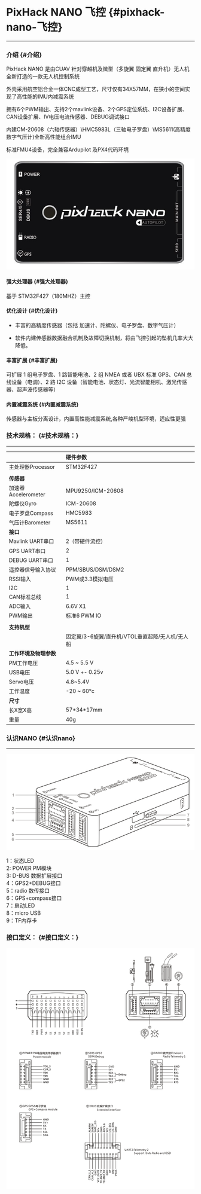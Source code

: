 # PixHack NANO 飞控 {#pixhack-nano-飞控}

---

### 介绍 {#介绍}

PixHack NANO 是由CUAV 针对穿越机及微型（多旋翼 固定翼 直升机）无人机 全新打造的一款无人机控制系统

外壳采用航空铝合金一体CNC成型工艺，尺寸仅有34X57MM，在狭小的空间实现了高性能的IMU内减震系统

拥有6个PWM输出、支持2个mavlink设备、2个GPS定位系统、I2C设备扩展、CAN设备扩展、IV电压电流传感器、DEBUG调试接口

内建CM-20608（六轴传感器）\HMC5983L（三轴电子罗盘）\MS5611\(高精度数字气压计\)全新高性能组合IMU

标准FMU4设备，完全兼容Ardupilot 及PX4代码环境

![PIXHACK NANO](../assets/ee9898419d203e97e53d295a81d68d78.jpg)

#### 强大处理器 {#强大处理器}

基于 STM32F427（180MHZ）主控

#### 优化设计 {#优化设计}

* 丰富的高精度传感器（包括 加速计、陀螺仪、电子罗盘、数字气压计）

* 软件内建传感器数据融合机制及故障切换机制，将由飞控引起的坠机几率大大降低。

#### 丰富扩展 {#丰富扩展}

可扩展 1 组电子罗盘、1 路智能电池、2 组 NMEA 或者 UBX 标准 GPS、CAN 总线设备（电调）、2 路 I2C 设备（智能电池、状态灯、光流智能相机、激光传感器、超声波传感器等）

#### 内置减震系统 {#内置减震系统}

传感器与主板分离设计，内置高性能减震系统,各种严峻机型环境，适应性更强

### 技术规格： {#技术规格：}

---

|  | **硬件参数** |
| :--- | :--- |
| 主处理器Processor | STM32F427 |
|  |  |
| **传感器** |  |
| 加速器Accelerometer | MPU9250/ICM-20608 |
| 陀螺仪Gyro | ICM-20608 |
| 电子罗盘Compass | HMC5983 |
| 气压计Barometer | MS5611 |
| **接口** |  |
| Mavlink UART串口 | 2（带硬件流控） |
| GPS UART串口 | 2 |
| DEBUG UART串口 | 1 |
| 遥控器信号输入协议 | PPM/SBUS/DSM/DSM2 |
| RSSI输入 | PWM或3.3模拟电压 |
| I2C | 1 |
| CAN标准总线 | 1 |
| ADC输入 | 6.6V X1 |
| PWM输出 | 标准6 PWM IO |
|  |  |
| **支持机型** |  |
|  | 固定翼/3-6旋翼/直升机/VTOL垂直起降/无人机/无人船 |
| **工作环境及物理参数** |  |
| PM工作电压 | 4.5 ~ 5.5 V |
| USB电压 | 5.0 V +- 0.25v |
| Servo电压 | 4.8~5.4V |
| 工作温度 | -20 ~ 60°c |
| **尺寸** |  |
| 长X宽X高 | 57\*34\*17mm |
| 重量 | 40g |

### 认识NANO {#认识nano}

---

![PIXHACK NANO Introduce](/assets/nano2.png)

1：状态LED  
2: POWER PM模块  
3: D-BUS 数据扩展接口  
4：GPS2+DEBUG接口  
5：radio 数传接口  
6：GPS+compass接口  
7：启动LED  
8：micro USB  
9：TF内存卡

### 接口定义： {#接口定义：}
![nano Interface](/assets/nano3.png)


